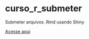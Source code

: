 # curso_r_submeter
Submeter arquivos .Rmd usando Shiny

[Acesse aqui](http://200.144.255.127:3838/curso_r_submeter/app/)

